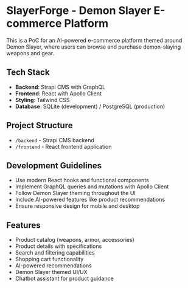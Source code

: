 # SlayerForge - Demon Slayer E-commerce Platform

This is a PoC for an AI-powered e-commerce platform themed around Demon Slayer, where users can browse and purchase demon-slaying weapons and gear.

## Tech Stack
- **Backend**: Strapi CMS with GraphQL
- **Frontend**: React with Apollo Client
- **Styling**: Tailwind CSS
- **Database**: SQLite (development) / PostgreSQL (production)

## Project Structure
- `/backend` - Strapi CMS backend
- `/frontend` - React frontend application

## Development Guidelines
- Use modern React hooks and functional components
- Implement GraphQL queries and mutations with Apollo Client
- Follow Demon Slayer theming throughout the UI
- Include AI-powered features like product recommendations
- Ensure responsive design for mobile and desktop

## Features
- Product catalog (weapons, armor, accessories)
- Product details with specifications
- Search and filtering capabilities
- Shopping cart functionality
- AI-powered recommendations
- Demon Slayer themed UI/UX
- Chatbot assistant for product guidance

